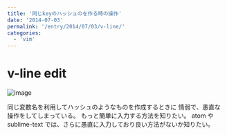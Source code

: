 ```yaml
---
title: '同じkeyのハッシュのを作る時の操作'
date: '2014-07-03'
permalink: '/entry/2014/07/03/v-line/'
categories:
  - 'vim'
---
```


# v-line edit

![image](https://i.gyazo.com/aa2a62f42d40670cbfb4a9edb48e0ed0.gif)

同じ変数名を利用してハッシュのようなものを作成するときに
情弱で、愚直な操作をしてしまっている。 もっと簡単に入力する方法を知りたい。 atom
や sublime-text では、さらに愚直に入力しており良い方法がないか知りたい。
